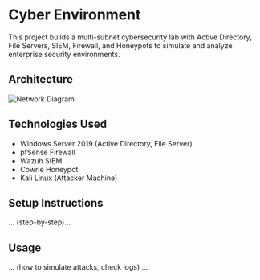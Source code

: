 # Cyber Environment

This project builds a multi-subnet cybersecurity lab with Active Directory, File Servers, SIEM, Firewall, and Honeypots to simulate and analyze enterprise security environments.

## Architecture
![Network Diagram](architecture/network_diagram.png)

## Technologies Used
- Windows Server 2019 (Active Directory, File Server)
- pfSense Firewall
- Wazuh SIEM
- Cowrie Honeypot
- Kali Linux (Attacker Machine)

## Setup Instructions
... (step-by-step)...

## Usage
... (how to simulate attacks, check logs) ...
